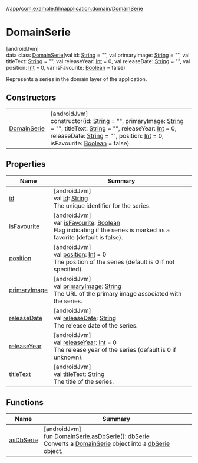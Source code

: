 //[app](../../../index.md)/[com.example.filmapplication.domain](../index.md)/[DomainSerie](index.md)

# DomainSerie

[androidJvm]\
data class [DomainSerie](index.md)(val id: [String](https://kotlinlang.org/api/latest/jvm/stdlib/kotlin/-string/index.html) = &quot;&quot;, val primaryImage: [String](https://kotlinlang.org/api/latest/jvm/stdlib/kotlin/-string/index.html) = &quot;&quot;, val titleText: [String](https://kotlinlang.org/api/latest/jvm/stdlib/kotlin/-string/index.html) = &quot;&quot;, val releaseYear: [Int](https://kotlinlang.org/api/latest/jvm/stdlib/kotlin/-int/index.html) = 0, val releaseDate: [String](https://kotlinlang.org/api/latest/jvm/stdlib/kotlin/-string/index.html) = &quot;&quot;, val position: [Int](https://kotlinlang.org/api/latest/jvm/stdlib/kotlin/-int/index.html) = 0, var isFavourite: [Boolean](https://kotlinlang.org/api/latest/jvm/stdlib/kotlin/-boolean/index.html) = false)

Represents a series in the domain layer of the application.

## Constructors

| | |
|---|---|
| [DomainSerie](-domain-serie.md) | [androidJvm]<br>constructor(id: [String](https://kotlinlang.org/api/latest/jvm/stdlib/kotlin/-string/index.html) = &quot;&quot;, primaryImage: [String](https://kotlinlang.org/api/latest/jvm/stdlib/kotlin/-string/index.html) = &quot;&quot;, titleText: [String](https://kotlinlang.org/api/latest/jvm/stdlib/kotlin/-string/index.html) = &quot;&quot;, releaseYear: [Int](https://kotlinlang.org/api/latest/jvm/stdlib/kotlin/-int/index.html) = 0, releaseDate: [String](https://kotlinlang.org/api/latest/jvm/stdlib/kotlin/-string/index.html) = &quot;&quot;, position: [Int](https://kotlinlang.org/api/latest/jvm/stdlib/kotlin/-int/index.html) = 0, isFavourite: [Boolean](https://kotlinlang.org/api/latest/jvm/stdlib/kotlin/-boolean/index.html) = false) |

## Properties

| Name | Summary |
|---|---|
| [id](id.md) | [androidJvm]<br>val [id](id.md): [String](https://kotlinlang.org/api/latest/jvm/stdlib/kotlin/-string/index.html)<br>The unique identifier for the series. |
| [isFavourite](is-favourite.md) | [androidJvm]<br>var [isFavourite](is-favourite.md): [Boolean](https://kotlinlang.org/api/latest/jvm/stdlib/kotlin/-boolean/index.html)<br>Flag indicating if the series is marked as a favorite (default is false). |
| [position](position.md) | [androidJvm]<br>val [position](position.md): [Int](https://kotlinlang.org/api/latest/jvm/stdlib/kotlin/-int/index.html) = 0<br>The position of the series (default is 0 if not specified). |
| [primaryImage](primary-image.md) | [androidJvm]<br>val [primaryImage](primary-image.md): [String](https://kotlinlang.org/api/latest/jvm/stdlib/kotlin/-string/index.html)<br>The URL of the primary image associated with the series. |
| [releaseDate](release-date.md) | [androidJvm]<br>val [releaseDate](release-date.md): [String](https://kotlinlang.org/api/latest/jvm/stdlib/kotlin/-string/index.html)<br>The release date of the series. |
| [releaseYear](release-year.md) | [androidJvm]<br>val [releaseYear](release-year.md): [Int](https://kotlinlang.org/api/latest/jvm/stdlib/kotlin/-int/index.html) = 0<br>The release year of the series (default is 0 if unknown). |
| [titleText](title-text.md) | [androidJvm]<br>val [titleText](title-text.md): [String](https://kotlinlang.org/api/latest/jvm/stdlib/kotlin/-string/index.html)<br>The title of the series. |

## Functions

| Name | Summary |
|---|---|
| [asDbSerie](../../com.example.filmapplication.data.database.serie/as-db-serie.md) | [androidJvm]<br>fun [DomainSerie](index.md).[asDbSerie](../../com.example.filmapplication.data.database.serie/as-db-serie.md)(): [dbSerie](../../com.example.filmapplication.data.database.serie/db-serie/index.md)<br>Converts a [DomainSerie](index.md) object into a [dbSerie](../../com.example.filmapplication.data.database.serie/db-serie/index.md) object. |
